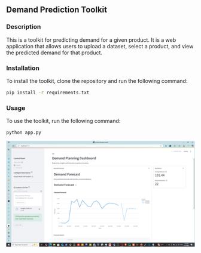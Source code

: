 ## Demand Prediction Toolkit
### Description
This is a toolkit for predicting demand for a given product. It is a web application that allows users to upload a dataset, select a product, and view the predicted demand for that product.

### Installation
To install the toolkit, clone the repository and run the following command:

```bash
pip install -r requirements.txt
```

### Usage
To use the toolkit, run the following command:

```bash
python app.py
```

![alt text](./dashboard.png "Title")
